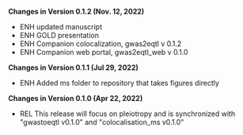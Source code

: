 **Changes in Version 0.1.2 (Nov. 12, 2022)**

- ENH updated manuscript
- ENH GOLD presentation
- ENH Companion colocalization, gwas2eqtl v 0.1.2
- ENH Companion web portal, gwas2eqtl_web v 0.1.0

**Changes in Version 0.1.1 (Jul 29, 2022)**

- ENH Added ms folder to repository that takes figures directly

**Changes in Version 0.1.0 (Apr 22, 2022)**

- REL This release will focus on pleiotropy and is synchronized with "gwastoeqtl v0.1.0" and "colocalisation_ms v0.1.0"


